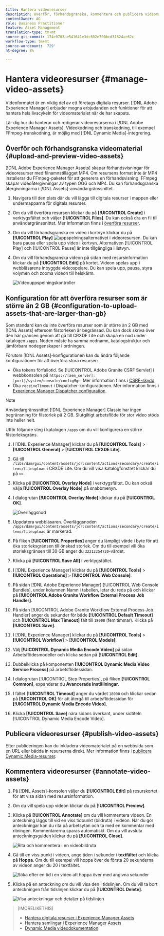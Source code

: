 ```yaml
---
title: Hantera videoresurser
description: Överför, förhandsgranska, kommentera och publicera videomaterial i [!DNL Adobe Experience Manager].
contentOwner: AG
role: Business Practitioner
feature: Asset Management
translation-type: tm+mt
source-git-commit: 174e0703ae541641e3dc602e700bcd31624ae62c
workflow-type: tm+mt
source-wordcount: '729'
ht-degree: 8%

---
```



# Hantera videoresurser {#manage-video-assets}

Videoformatet är en viktig del av ett företags digitala resurser. [!DNL Adobe Experience Manager] erbjuder mogna erbjudanden och funktioner för att hantera hela livscykeln för videomaterialet när de har skapats.

Lär dig hur du hanterar och redigerar videoresurserna i [!DNL Adobe Experience Manager Assets]. Videokodning och transkodning, till exempel FFmpeg-transkodning, är möjlig med [!DNL Dynamic Media]-integrering.

## Överför och förhandsgranska videomaterial {#upload-and-preview-video-assets}

[!DNL Adobe Experience Manager Assets] skapar förhandsvisningar för videoresurser med filnamnstillägget MP4. Om resursens format inte är MP4 installerar du FFmpeg-paketet för att generera en förhandsvisning. FFmpeg skapar videoåtergivningar av typen OGG och MP4. Du kan förhandsgranska återgivningarna i [!DNL Assets]-användargränssnittet.

1. Navigera till den plats där du vill lägga till digitala resurser i mappen eller undermapparna för digitala resurser.
1. Om du vill överföra resursen klickar du på **[!UICONTROL Create]** i verktygsfältet och väljer **[!UICONTROL Files]**. Du kan också dra en fil till användargränssnittet. Mer information finns i [överföra resurser](manage-assets.md#uploading-assets).
1. Om du vill förhandsgranska en video i kortvyn klickar du på **[!UICONTROL Play]** ![uppspelningsalternativet](assets/do-not-localize/play.png) i videoresursen. Du kan bara pausa eller spela upp video i kortvyn. Alternativen [!UICONTROL Play] och [!UICONTROL Pause] är inte tillgängliga i listvyn.

1. Om du vill förhandsgranska videon på sidan med resursinformation klickar du på **[!UICONTROL Edit]** på kortet. Videon spelas upp i webbläsarens inbyggda videospelare. Du kan spela upp, pausa, styra volymen och zooma videon till helskärm.

   ![Videouppspelningskontroller](assets/video-playback-controls.png)

## Konfiguration för att överföra resurser som är större än 2 GB {#configuration-to-upload-assets-that-are-larger-than-gb}

Som standard kan du inte överföra resurser som är större än 2 GB med [!DNL Assets] eftersom filstorleken är begränsad. Du kan dock skriva över den här gränsen genom att gå till CRXDE Lite och skapa en nod under katalogen `/apps`. Noden måste ha samma nodnamn, katalogstruktur och jämförbara nodegenskaper i ordningen.

Förutom [!DNL Assets]-konfigurationen kan du ändra följande konfigurationer för att överföra stora resurser:

* Öka tokens förfallotid. Se [!UICONTROL Adobe Granite CSRF Servlet] i webbkonsolen på `https://[aem_server]:[port]/system/console/configMgr`. Mer information finns i [CSRF-skydd](/help/sites-developing/csrf-protection.md).
* Öka `receiveTimeout` i Dispatcher-konfigurationen. Mer information finns i [Experience Manager Dispatcher configuration](https://experienceleague.adobe.com/docs/experience-manager-dispatcher/using/configuring/dispatcher-configuration.html#renders-options).

>[!NOTE]
>
>Användargränssnittet [!DNL Experience Manager] Classic har ingen begränsning för filstorlek på 2 GB. Slutgiltigt arbetsflöde för stor video stöds inte heller helt.

Utför följande steg i katalogen `/apps` om du vill konfigurera en större filstorleksgräns.

1. I [!DNL Experience Manager] klickar du på **[!UICONTROL Tools]** > **[!UICONTROL General]** > **[!UICONTROL CRXDE Lite]**.
1. Gå till `/libs/dam/gui/content/assets/jcr:content/actions/secondary/create/items/fileupload` i CRXDE Lite. Om du vill visa katalogfönstret klickar du på `>>`.
1. Klicka på **[!UICONTROL Overlay Node]** i verktygsfältet. Du kan också välja **[!UICONTROL Overlay Node]** på snabbmenyn.
1. I dialogrutan **[!UICONTROL Overlay Node]** klickar du på **[!UICONTROL OK]**.

   ![Överläggsnod](assets/overlay-node-path.png)

1. Uppdatera webbläsaren. Överläggsnoden `/apps/dam/gui/content/assets/jcr:content/actions/secondary/create/items/fileupload` är markerad.
1. På fliken **[!UICONTROL Properties]** anger du lämpligt värde i byte för att öka storleksgränsen till önskad storlek. Om du till exempel vill öka storleksgränsen till 30 GB anger du `32212254720`-värdet.

1. Klicka på **[!UICONTROL Save All]** i verktygsfältet.
1. I [!DNL Experience Manager] klickar du på **[!UICONTROL Tools]** > **[!UICONTROL Operations]** > **[!UICONTROL Web Console]**.
1. På sidan [!DNL Adobe Experience Manager] [!UICONTROL Web Console Bundles], under kolumnen Namn i tabellen, letar du reda på och klickar på **[!UICONTROL Adobe Granite Workflow External Process Job Handler]**.
1. På sidan [!UICONTROL Adobe Granite Workflow External Process Job Handler] anger du sekunder för både **[!UICONTROL Default Timeout]** och **[!UICONTROL Max Timeout]** fält till `18000` (fem timmar). Klicka på **[!UICONTROL Save]**.
1. I [!DNL Experience Manager] klickar du på **[!UICONTROL Tools]** > **[!UICONTROL Workflow]** > **[!UICONTROL Models]**.
1. Välj **[!UICONTROL Dynamic Media Encode Video]** på sidan Arbetsflödesmodeller och klicka sedan på **[!UICONTROL Edit]**.
1. Dubbelklicka på komponenten **[!UICONTROL Dynamic Media Video Service Process]** på arbetsflödessidan.
1. I dialogrutan [!UICONTROL Step Properties], på fliken **[!UICONTROL Common]**, expanderar du **Avancerade inställningar**.
1. I fältet **[!UICONTROL Timeout]** anger du värdet `18000` och klickar sedan på **[!UICONTROL OK]** för att återgå till arbetsflödessidan för **[!UICONTROL Dynamic Media Encode Video]**.
1. Klicka **[!UICONTROL Save]** nära sidans överkant, under sidtiteln [!UICONTROL Dynamic Media Encode Video].

## Publicera videoresurser {#publish-video-assets}

Efter publiceringen kan du inkludera videomaterialet på en webbsida som en URL eller bädda in resurserna direkt. Mer information finns i [publicera Dynamic Media-resurser](/help/assets/publishing-dynamicmedia-assets.md).

## Kommentera videoresurser {#annotate-video-assets}

1. På [!DNL Assets]-konsolen väljer du **[!UICONTROL Edit]** på resurskortet för att visa sidan med resursinformation.
1. Om du vill spela upp videon klickar du på **[!UICONTROL Preview]**.
1. Klicka på **[!UICONTROL Annotate]** om du vill kommentera videon. En anteckning läggs till vid en viss tidpunkt (bildruta) i videon. När du gör anteckningar kan du rita på arbetsytan och ta med en kommentar med ritningen. Kommentarerna sparas automatiskt. Om du vill avsluta anteckningsguiden klickar du på **[!UICONTROL Close]**.

   ![Rita och kommentera i en videobildruta](assets/annotate-video.png)

1. Gå till en viss punkt i videon, ange tiden i sekunder i **textfältet** och klicka på **Hoppa**. Om du till exempel vill hoppa över de första 20 sekunderna av videon anger du 20 i textfältet.

   ![Söka efter en tid i en video att hoppa över med angivna sekunder](assets/seek-in-video.png)

1. Klicka på en anteckning om du vill visa den i tidslinjen. Om du vill ta bort anteckningen från tidslinjen klickar du på **[!UICONTROL Delete]**.

   ![Visa anteckningar och detaljer på tidslinjen](assets/timeline-view-annotation.png)

>[!MORELIKETHIS]
>
>* [Hantera digitala resurser i Experience Manager Assets](/help/assets/manage-assets.md)
>* [Hantera samlingar i Experience Manager Assets](/help/assets/manage-collections.md)
>* [Dynamic Media videodokumentation](/help/assets/video.md).

